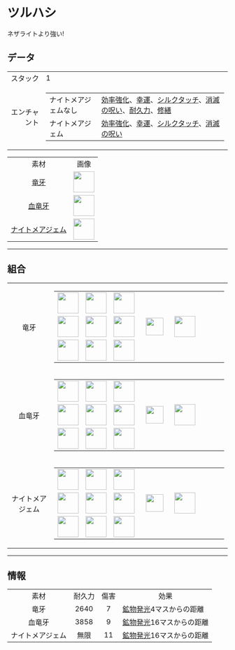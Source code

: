 # ツルハシ
ネザライトより強い!

## データ
<table>
    <tr><td align="end">スタック</td><td>1</td></tr>
    <tr><td align="end">エンチャント</td><td>
        <table>
            <tr><td>ナイトメアジェムなし</td><td><a href="https://minecraft.fandom.com/zh/wiki/効率強化">効率強化</a>、<a href="https://minecraft.fandom.com/zh/wiki/幸運">幸運</a>、<a href="https://minecraft.fandom.com/zh/wiki/シルクタッチ">シルクタッチ</a>、<a href="https://minecraft.fandom.com/zh/wiki/消滅の呪い">消滅の呪い</a>、<a href="https://minecraft.fandom.com/zh/wiki/耐久力">耐久力</a>、<a href="https://minecraft.fandom.com/zh/wiki/修繕">修繕</a></td></tr>
            <tr><td>ナイトメアジェム</td><td><a href="https://minecraft.fandom.com/zh/wiki/効率強化">効率強化</a>、<a href="https://minecraft.fandom.com/zh/wiki/幸運">幸運</a>、<a href="https://minecraft.fandom.com/zh/wiki/シルクタッチ">シルクタッチ</a>、<a href="https://minecraft.fandom.com/zh/wiki/消滅の呪い">消滅の呪い</a></td></tr>
        </table>
    </td></tr>
</table>
<table>
    <tr><td align="center">素材</td><td align="center">画像</td></tr>
    <tr><td align="center"><a href="dragon_tooth.md">竜牙</a></td><td><img src="https://i.imgur.com/8Az4lnz.png" height="48"/></td></tr>
    <tr><td align="center"><a href="dragon_blood_tooth.md">血竜牙</a></td><td><img src="https://i.imgur.com/JNU7eKp.png" height="48"/></td></tr>
    <tr><td align="center"><a href="nightmare_crystal.md">ナイトメアジェム</a></td><td><img src="https://i.imgur.com/lHvmvzX.png" height="48"/></td></tr>
</table>

---

## 組合
<table>
    <tr>
        <td align="center">竜牙</td>
        <td>
            <table>
                <tr><td><img src="https://i.imgur.com/ZJn6ZOj.png" width="48"/></td><td><img src="https://i.imgur.com/ZJn6ZOj.png" width="48"/></td><td><img src="https://i.imgur.com/ZJn6ZOj.png" width="48"/></td><td colspan="3"></td></tr>
                <tr><td><img src="https://i.imgur.com/wl43BjZ.png" width="48"/></td><td><img src="https://i.imgur.com/hhnlgTn.png" width="48"/></td><td><img src="https://i.imgur.com/wl43BjZ.png" width="48"/></td><td width="70" align="center"><img src="https://i.imgur.com/VE0KqIE.png" width="40"/></td><td><img src="https://i.imgur.com/8Az4lnz.png" width="48"/></td><td width="70"></td></tr>
                <tr><td><img src="https://i.imgur.com/wl43BjZ.png" width="48"/></td><td><img src="https://i.imgur.com/hhnlgTn.png" width="48"/></td><td><img src="https://i.imgur.com/wl43BjZ.png" width="48"/></td><td colspan="3"></td></tr>
            </table>
        </td>
    </tr>
    <tr>
        <td align="center">血竜牙</td>
        <td>
            <table>
                <tr><td><img src="https://i.imgur.com/DWX8hfU.png" width="48"/></td><td><img src="https://i.imgur.com/DWX8hfU.png" width="48"/></td><td><img src="https://i.imgur.com/DWX8hfU.png" width="48"/></td><td colspan="3"></td></tr>
                <tr><td><img src="https://i.imgur.com/wl43BjZ.png" width="48"/></td><td><img src="https://i.imgur.com/IWZz8YM.png" width="48"/></td><td><img src="https://i.imgur.com/wl43BjZ.png" width="48"/></td><td width="70" align="center"><img src="https://i.imgur.com/VE0KqIE.png" width="40"/></td><td><img src="https://i.imgur.com/JNU7eKp.png" width="48"/></td><td width="70"></td></tr>
                <tr><td><img src="https://i.imgur.com/wl43BjZ.png" width="48"/></td><td><img src="https://i.imgur.com/IWZz8YM.png" width="48"/></td><td><img src="https://i.imgur.com/wl43BjZ.png" width="48"/></td><td colspan="3"></td></tr>
            </table>
        </td>
    </tr>
    <tr>
        <td align="center">ナイトメアジェム</td>
        <td>
            <table>
                <tr><td><img src="https://i.imgur.com/pivPa8U.png" width="48"/></td><td><img src="https://i.imgur.com/pivPa8U.png" width="48"/></td><td><img src="https://i.imgur.com/pivPa8U.png" width="48"/></td><td colspan="3"></td></tr>
                <tr><td><img src="https://i.imgur.com/wl43BjZ.png" width="48"/></td><td><img src="https://i.imgur.com/DWX8hfU.png" width="48"/></td><td><img src="https://i.imgur.com/wl43BjZ.png" width="48"/></td><td width="70" align="center"><img src="https://i.imgur.com/VE0KqIE.png" width="40"/></td><td><img src="https://i.imgur.com/lHvmvzX.png" width="48"/></td><td width="70"></td></tr>
                <tr><td><img src="https://i.imgur.com/wl43BjZ.png" width="48"/></td><td><img src="https://i.imgur.com/DWX8hfU.png" width="48"/></td><td><img src="https://i.imgur.com/wl43BjZ.png" width="48"/></td><td colspan="3"></td></tr>
            </table>
        </td>
    </tr>
</table>

---

## 情報

<table>
    <tr><td align="center">素材</td><td align="center">耐久力</td><td align="center">傷害</td><td align="center">効果</td></tr>
    <tr><td align="center">竜牙</td><td align="center">2640</td><td align="center">7</td><td><a href="../feature/ore_glowing.md">鉱物発光</a>4マスからの距離</td></tr>
    <tr><td align="center">血竜牙</td><td align="center">3858</td><td align="center">9</td><td><a href="../feature/ore_glowing.md">鉱物発光</a>16マスからの距離</td></tr>
    <tr><td align="center">ナイトメアジェム</td><td align="center">無限</td><td align="center">11</td><td><a href="../feature/ore_glowing.md">鉱物発光</a>16マスからの距離</td></tr>
</table>
